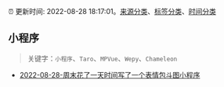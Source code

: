 :alarm_clock: 更新时间: 2022-08-28 18:17:01。[来源分类](../README.md)、[标签分类](../TAGS.md)、[时间分类](../TIMELINE.md)

## 小程序


> 关键字：`小程序`、`Taro`、`MPVue`、`Wepy`、`Chameleon`



- [2022-08-28-周末花了一天时间写了一个表情包斗图小程序](https://www.v2ex.com/t/876035) 